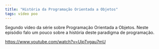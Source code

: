 ```yaml
---
title: "História da Programação Orientada a Objetos"
tags: vídeo poo
---
```


Segundo vídeo da série sobre Programação Orientada a Objetos. Neste episódio falo um pouco sobre a história deste paradigma de programação.

https://www.youtube.com/watch?v=UjpTvgau7mU
